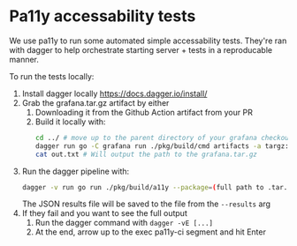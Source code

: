 # Pa11y accessability tests

We use pa11y to run some automated simple accessability tests. They're ran with dagger to help orchestrate starting server + tests in a reproducable manner.

To run the tests locally:

1. Install dagger locally https://docs.dagger.io/install/
2. Grab the grafana.tar.gz artifact by either
   1. Downloading it from the Github Action artifact from your PR
   1. Build it locally with:
      ```sh
      cd ../ # move up to the parent directory of your grafana checkout
      dagger run go -C grafana run ./pkg/build/cmd artifacts -a targz:grafana:linux/amd64 --grafana-dir="${PWD}/grafana" > out.txt
      cat out.txt # Will output the path to the grafana.tar.gz 
      ```
3. Run the dagger pipeline with:
   ```sh
   dagger -v run go run ./pkg/build/a11y --package=(full path to .tar.gz) --results=./pa11y-ci-results.json
   ```
   The JSON results file will be saved to the file from the `--results` arg 
4. If they fail and you want to see the full output
   1. Run the dagger command with `dagger -vE [...]`
   2. At the end, arrow up to the exec pa11y-ci segment and hit Enter